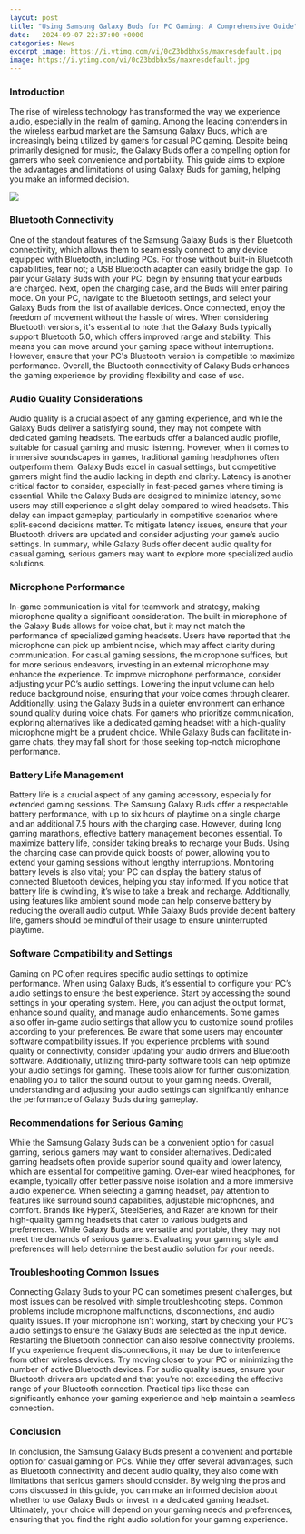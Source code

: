 ```yaml
---
layout: post
title: "Using Samsung Galaxy Buds for PC Gaming: A Comprehensive Guide"
date:   2024-09-07 22:37:00 +0000
categories: News
excerpt_image: https://i.ytimg.com/vi/0cZ3bdbhx5s/maxresdefault.jpg
image: https://i.ytimg.com/vi/0cZ3bdbhx5s/maxresdefault.jpg
---
```


### Introduction
The rise of wireless technology has transformed the way we experience audio, especially in the realm of gaming. Among the leading contenders in the wireless earbud market are the Samsung Galaxy Buds, which are increasingly being utilized by gamers for casual PC gaming. Despite being primarily designed for music, the Galaxy Buds offer a compelling option for gamers who seek convenience and portability. This guide aims to explore the advantages and limitations of using Galaxy Buds for gaming, helping you make an informed decision.

![](https://i.ytimg.com/vi/0cZ3bdbhx5s/maxresdefault.jpg)
### Bluetooth Connectivity
One of the standout features of the Samsung Galaxy Buds is their Bluetooth connectivity, which allows them to seamlessly connect to any device equipped with Bluetooth, including PCs. For those without built-in Bluetooth capabilities, fear not; a USB Bluetooth adapter can easily bridge the gap. To pair your Galaxy Buds with your PC, begin by ensuring that your earbuds are charged. Next, open the charging case, and the Buds will enter pairing mode. On your PC, navigate to the Bluetooth settings, and select your Galaxy Buds from the list of available devices. Once connected, enjoy the freedom of movement without the hassle of wires.
When considering Bluetooth versions, it's essential to note that the Galaxy Buds typically support Bluetooth 5.0, which offers improved range and stability. This means you can move around your gaming space without interruptions. However, ensure that your PC's Bluetooth version is compatible to maximize performance. Overall, the Bluetooth connectivity of Galaxy Buds enhances the gaming experience by providing flexibility and ease of use.
### Audio Quality Considerations
Audio quality is a crucial aspect of any gaming experience, and while the Galaxy Buds deliver a satisfying sound, they may not compete with dedicated gaming headsets. The earbuds offer a balanced audio profile, suitable for casual gaming and music listening. However, when it comes to immersive soundscapes in games, traditional gaming headphones often outperform them. Galaxy Buds excel in casual settings, but competitive gamers might find the audio lacking in depth and clarity.
Latency is another critical factor to consider, especially in fast-paced games where timing is essential. While the Galaxy Buds are designed to minimize latency, some users may still experience a slight delay compared to wired headsets. This delay can impact gameplay, particularly in competitive scenarios where split-second decisions matter. To mitigate latency issues, ensure that your Bluetooth drivers are updated and consider adjusting your game’s audio settings. In summary, while Galaxy Buds offer decent audio quality for casual gaming, serious gamers may want to explore more specialized audio solutions.
### Microphone Performance
In-game communication is vital for teamwork and strategy, making microphone quality a significant consideration. The built-in microphone of the Galaxy Buds allows for voice chat, but it may not match the performance of specialized gaming headsets. Users have reported that the microphone can pick up ambient noise, which may affect clarity during communication. For casual gaming sessions, the microphone suffices, but for more serious endeavors, investing in an external microphone may enhance the experience.
To improve microphone performance, consider adjusting your PC’s audio settings. Lowering the input volume can help reduce background noise, ensuring that your voice comes through clearer. Additionally, using the Galaxy Buds in a quieter environment can enhance sound quality during voice chats. For gamers who prioritize communication, exploring alternatives like a dedicated gaming headset with a high-quality microphone might be a prudent choice. While Galaxy Buds can facilitate in-game chats, they may fall short for those seeking top-notch microphone performance.
### Battery Life Management
Battery life is a crucial aspect of any gaming accessory, especially for extended gaming sessions. The Samsung Galaxy Buds offer a respectable battery performance, with up to six hours of playtime on a single charge and an additional 7.5 hours with the charging case. However, during long gaming marathons, effective battery management becomes essential. To maximize battery life, consider taking breaks to recharge your Buds. Using the charging case can provide quick boosts of power, allowing you to extend your gaming sessions without lengthy interruptions.
Monitoring battery levels is also vital; your PC can display the battery status of connected Bluetooth devices, helping you stay informed. If you notice that battery life is dwindling, it’s wise to take a break and recharge. Additionally, using features like ambient sound mode can help conserve battery by reducing the overall audio output. While Galaxy Buds provide decent battery life, gamers should be mindful of their usage to ensure uninterrupted playtime.
### Software Compatibility and Settings
Gaming on PC often requires specific audio settings to optimize performance. When using Galaxy Buds, it’s essential to configure your PC’s audio settings to ensure the best experience. Start by accessing the sound settings in your operating system. Here, you can adjust the output format, enhance sound quality, and manage audio enhancements. Some games also offer in-game audio settings that allow you to customize sound profiles according to your preferences.
Be aware that some users may encounter software compatibility issues. If you experience problems with sound quality or connectivity, consider updating your audio drivers and Bluetooth software. Additionally, utilizing third-party software tools can help optimize your audio settings for gaming. These tools allow for further customization, enabling you to tailor the sound output to your gaming needs. Overall, understanding and adjusting your audio settings can significantly enhance the performance of Galaxy Buds during gameplay.
### Recommendations for Serious Gaming
While the Samsung Galaxy Buds can be a convenient option for casual gaming, serious gamers may want to consider alternatives. Dedicated gaming headsets often provide superior sound quality and lower latency, which are essential for competitive gaming. Over-ear wired headphones, for example, typically offer better passive noise isolation and a more immersive audio experience. 
When selecting a gaming headset, pay attention to features like surround sound capabilities, adjustable microphones, and comfort. Brands like HyperX, SteelSeries, and Razer are known for their high-quality gaming headsets that cater to various budgets and preferences. While Galaxy Buds are versatile and portable, they may not meet the demands of serious gamers. Evaluating your gaming style and preferences will help determine the best audio solution for your needs.
### Troubleshooting Common Issues
Connecting Galaxy Buds to your PC can sometimes present challenges, but most issues can be resolved with simple troubleshooting steps. Common problems include microphone malfunctions, disconnections, and audio quality issues. If your microphone isn’t working, start by checking your PC’s audio settings to ensure the Galaxy Buds are selected as the input device. Restarting the Bluetooth connection can also resolve connectivity problems.
If you experience frequent disconnections, it may be due to interference from other wireless devices. Try moving closer to your PC or minimizing the number of active Bluetooth devices. For audio quality issues, ensure your Bluetooth drivers are updated and that you’re not exceeding the effective range of your Bluetooth connection. Practical tips like these can significantly enhance your gaming experience and help maintain a seamless connection.
### Conclusion
In conclusion, the Samsung Galaxy Buds present a convenient and portable option for casual gaming on PCs. While they offer several advantages, such as Bluetooth connectivity and decent audio quality, they also come with limitations that serious gamers should consider. By weighing the pros and cons discussed in this guide, you can make an informed decision about whether to use Galaxy Buds or invest in a dedicated gaming headset. Ultimately, your choice will depend on your gaming needs and preferences, ensuring that you find the right audio solution for your gaming experience.